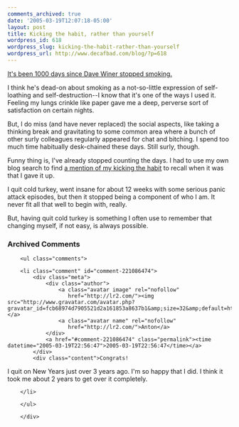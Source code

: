 ```yaml
---
comments_archived: true
date: '2005-03-19T12:07:18-05:00'
layout: post
title: Kicking the habit, rather than yourself
wordpress_id: 618
wordpress_slug: kicking-the-habit-rather-than-yourself
wordpress_url: http://www.decafbad.com/blog/?p=618
---
```

[It's been 1000 days since Dave Winer stopped smoking.][smoke]  

  I think he's dead-on about smoking as a not-so-little expression of self-loathing and self-destruction--I know that it's one of the ways I used it.  Feeling my lungs crinkle like paper gave me a deep, perverse sort of satisfaction on certain nights.
  
  But, I do miss (and have never replaced) the social aspects, like taking a thinking break and gravitating to some common area where a bunch of other surly colleagues regularly appeared for chat and bitching.  I spend too much time habitually desk-chained these days.  Still surly, though.
  
  Funny thing is, I've already stopped counting the days.  I had to use my own blog search to find [a mention of my kicking the habit][habit] to recall when it was that I gave it up.
  
  I quit cold turkey, went insane for about 12 weeks with some serious panic attack episodes, but then it stopped being a component of who I am.  It never fit all that well to begin with, really.  
  
  But, having quit cold turkey is something I often use to remember that changing myself, if not easy, is always possible.

[habit]:http://www.decafbad.com/blog/2002/06/24/ooobod
[smoke]:http://archive.scripting.com/2005/03/10#notThatIveBeenCountingOrAnything

<div id="comments" class="comments archived-comments">
            <h3>Archived Comments</h3>
            
        <ul class="comments">
            
        <li class="comment" id="comment-221086474">
            <div class="meta">
                <div class="author">
                    <a class="avatar image" rel="nofollow" 
                       href="http://lr2.com/"><img src="http://www.gravatar.com/avatar.php?gravatar_id=fcb68974d7905521d2a161853a8637b1&amp;size=32&amp;default=http://mediacdn.disqus.com/1320279820/images/noavatar32.png"/></a>
                    <a class="avatar name" rel="nofollow" 
                       href="http://lr2.com/">Anton</a>
                </div>
                <a href="#comment-221086474" class="permalink"><time datetime="2005-03-19T22:56:47">2005-03-19T22:56:47</time></a>
            </div>
            <div class="content">Congrats!

I quit on New Years just over 3 years ago.  I'm so happy that I did.  I think it took me about 2 years to get over it completely.</div>
            
        </li>
    
        </ul>
    
        </div>
    
